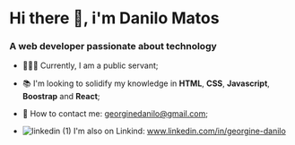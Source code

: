 # Hi there 👋, i'm Danilo Matos

### A web developer passionate about technology

 * 👨🏻‍💻 Currently, I am a public servant;

 * :books: I'm looking to solidify my knowledge in **HTML**, **CSS**, **Javascript**, **Boostrap** and **React**;

 * :e-mail: How to contact me: georginedanilo@gmail.com;

 * ![linkedin (1)](https://user-images.githubusercontent.com/60492862/114087584-73c2ff00-988a-11eb-997d-27c96f81ed11.png) I'm also on Linkind: www.linkedin.com/in/georgine-danilo
